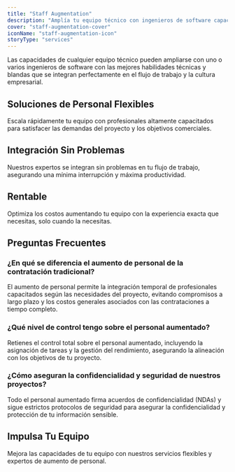 ```yaml
---
title: "Staff Augmentation"
description: "Amplía tu equipo técnico con ingenieros de software capacitados que se integran perfectamente en tu flujo de trabajo y cultura empresarial."
cover: "staff-augmentation-cover"
iconName: "staff-augmentation-icon"
storyType: "services"
---
```


Las capacidades de cualquier equipo técnico pueden ampliarse con uno o varios ingenieros de software con las mejores habilidades técnicas y blandas que se integran perfectamente en el flujo de trabajo y la cultura empresarial.

## Soluciones de Personal Flexibles

Escala rápidamente tu equipo con profesionales altamente capacitados para satisfacer las demandas del proyecto y los objetivos comerciales.

## Integración Sin Problemas

Nuestros expertos se integran sin problemas en tu flujo de trabajo, asegurando una mínima interrupción y máxima productividad.

## Rentable

Optimiza los costos aumentando tu equipo con la experiencia exacta que necesitas, solo cuando la necesitas.

## Preguntas Frecuentes

### ¿En qué se diferencia el aumento de personal de la contratación tradicional?

El aumento de personal permite la integración temporal de profesionales capacitados según las necesidades del proyecto, evitando compromisos a largo plazo y los costos generales asociados con las contrataciones a tiempo completo.

### ¿Qué nivel de control tengo sobre el personal aumentado?

Retienes el control total sobre el personal aumentado, incluyendo la asignación de tareas y la gestión del rendimiento, asegurando la alineación con los objetivos de tu proyecto.

### ¿Cómo aseguran la confidencialidad y seguridad de nuestros proyectos?

Todo el personal aumentado firma acuerdos de confidencialidad (NDAs) y sigue estrictos protocolos de seguridad para asegurar la confidencialidad y protección de tu información sensible.

## Impulsa Tu Equipo

Mejora las capacidades de tu equipo con nuestros servicios flexibles y expertos de aumento de personal.
